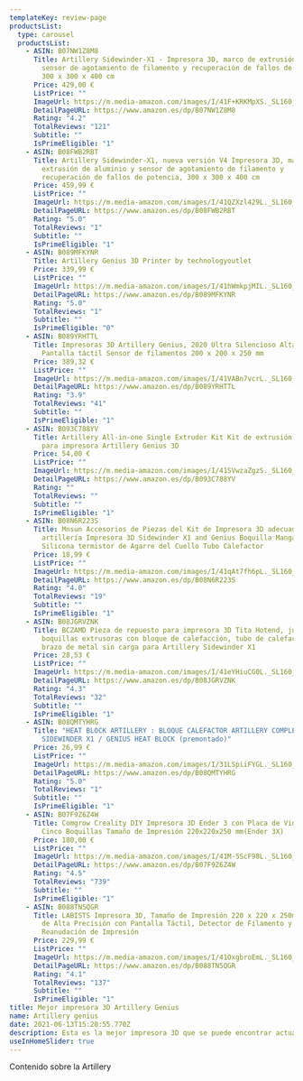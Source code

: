 ```yaml
---
templateKey: review-page
productsList:
  type: carousel
  productsList:
    - ASIN: B07NW1Z8M8
      Title: Artillery Sidewinder-X1 - Impresora 3D, marco de extrusión de aluminio y
        sensor de agotamiento de filamento y recuperación de fallos de potencia,
        300 x 300 x 400 cm
      Price: 429,00 €
      ListPrice: ""
      ImageUrl: https://m.media-amazon.com/images/I/41F+KRKMpXS._SL160_.jpg
      DetailPageURL: https://www.amazon.es/dp/B07NW1Z8M8
      Rating: "4.2"
      TotalReviews: "121"
      Subtitle: ""
      IsPrimeEligible: "1"
    - ASIN: B08FWB2RBT
      Title: Artillery Sidewinder-X1, nueva versión V4 Impresora 3D, marco de
        extrusión de aluminio y sensor de agotamiento de filamento y
        recuperación de fallos de potencia, 300 x 300 x 400 cm
      Price: 459,99 €
      ListPrice: ""
      ImageUrl: https://m.media-amazon.com/images/I/41QZXzl429L._SL160_.jpg
      DetailPageURL: https://www.amazon.es/dp/B08FWB2RBT
      Rating: "5.0"
      TotalReviews: "1"
      Subtitle: ""
      IsPrimeEligible: "1"
    - ASIN: B089MFKYNR
      Title: Artillery Genius 3D Printer by technologyoutlet
      Price: 339,99 €
      ListPrice: ""
      ImageUrl: https://m.media-amazon.com/images/I/41hWmkpjMIL._SL160_.jpg
      DetailPageURL: https://www.amazon.es/dp/B089MFKYNR
      Rating: "5.0"
      TotalReviews: "1"
      Subtitle: ""
      IsPrimeEligible: "0"
    - ASIN: B089YRHTTL
      Title: Impresoras 3D Artillery Genius, 2020 Ultra Silencioso Alta precisión
        Pantalla táctil Sensor de filamentos 200 x 200 x 250 mm
      Price: 389,32 €
      ListPrice: ""
      ImageUrl: https://m.media-amazon.com/images/I/41VABn7vcrL._SL160_.jpg
      DetailPageURL: https://www.amazon.es/dp/B089YRHTTL
      Rating: "3.9"
      TotalReviews: "41"
      Subtitle: ""
      IsPrimeEligible: "1"
    - ASIN: B093C788YV
      Title: Artillery All-in-one Single Extruder Kit Kit de extrusión de repuesto
        para impresora Artillery Genius 3D
      Price: 54,00 €
      ListPrice: ""
      ImageUrl: https://m.media-amazon.com/images/I/41SVwzaZgzS._SL160_.jpg
      DetailPageURL: https://www.amazon.es/dp/B093C788YV
      Rating: ""
      TotalReviews: ""
      Subtitle: ""
      IsPrimeEligible: "1"
    - ASIN: B08N6R223S
      Title: Mnsun Accesorios de Piezas del Kit de Impresora 3D adecuados para
        artillería Impresora 3D Sidewinder X1 and Genius Boquilla Manga de
        Silicona termistor de Agarre del Cuello Tubo Calefactor
      Price: 18,99 €
      ListPrice: ""
      ImageUrl: https://m.media-amazon.com/images/I/41qAt7fh6pL._SL160_.jpg
      DetailPageURL: https://www.amazon.es/dp/B08N6R223S
      Rating: "4.0"
      TotalReviews: "19"
      Subtitle: ""
      IsPrimeEligible: "1"
    - ASIN: B08JGRVZNK
      Title: BCZAMD Pieza de repuesto para impresora 3D Tita Hotend, juego de
        boquillas extrusoras con bloque de calefacción, tubo de calefacción V6,
        brazo de metal sin carga para Artillery Sidewinder X1
      Price: 28,53 €
      ListPrice: ""
      ImageUrl: https://m.media-amazon.com/images/I/41eYHiuCG0L._SL160_.jpg
      DetailPageURL: https://www.amazon.es/dp/B08JGRVZNK
      Rating: "4.3"
      TotalReviews: "32"
      Subtitle: ""
      IsPrimeEligible: "1"
    - ASIN: B08QMTYHRG
      Title: "HEAT BLOCK ARTILLERY : BLOQUE CALEFACTOR ARTILLERY COMPLETA Y OFICIAL
        SIDEWINDER X1 / GENIUS HEAT BLOCK (premontado)"
      Price: 26,99 €
      ListPrice: ""
      ImageUrl: https://m.media-amazon.com/images/I/31LSpiiFYGL._SL160_.jpg
      DetailPageURL: https://www.amazon.es/dp/B08QMTYHRG
      Rating: "5.0"
      TotalReviews: "1"
      Subtitle: ""
      IsPrimeEligible: "1"
    - ASIN: B07F9Z6Z4W
      Title: Comgrow Creality DIY Impresora 3D Ender 3 con Placa de Vidrio Templado y
        Cinco Boquillas Tamaño de Impresión 220x220x250 mm(Ender 3X)
      Price: 180,00 €
      ListPrice: ""
      ImageUrl: https://m.media-amazon.com/images/I/41M-5ScF98L._SL160_.jpg
      DetailPageURL: https://www.amazon.es/dp/B07F9Z6Z4W
      Rating: "4.5"
      TotalReviews: "739"
      Subtitle: ""
      IsPrimeEligible: "1"
    - ASIN: B088TN5QGR
      Title: LABISTS Impresora 3D, Tamaño de Impresión 220 x 220 x 250mm, Impresora 3D
        de Alta Precisión con Pantalla Táctil, Detector de Filamento y
        Reanudación de Impresión
      Price: 229,99 €
      ListPrice: ""
      ImageUrl: https://m.media-amazon.com/images/I/41OxgbroEmL._SL160_.jpg
      DetailPageURL: https://www.amazon.es/dp/B088TN5QGR
      Rating: "4.1"
      TotalReviews: "137"
      Subtitle: ""
      IsPrimeEligible: "1"
title: Mejor impresora 3D Artillery Genius
name: Artillery genius
date: 2021-06-13T15:20:55.770Z
description: Esta es la mejor impresora 3D que se puede encontrar actualmente.
useInHomeSlider: true
---
```

<p class="text-red-500">Contenido sobre la Artillery</p>
